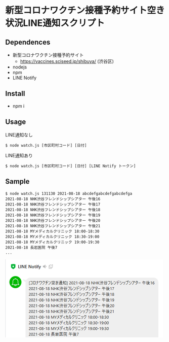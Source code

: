# 新型コロナワクチン接種予約サイト空き状況LINE通知スクリプト

## Dependences

- 新型コロナワクチン接種予約サイト
  - https://vaccines.sciseed.jp/shibuya/ (渋谷区)
- nodejs
- npm
- LINE Notify

## Install

- npm i

## Usage

LINE通知なし
```
$ node watch.js [市区町村コード] [日付]
```

LINE通知あり
```
$ node watch.js [市区町村コード] [日付] [LINE Notify トークン]
```

## Sample

```
$ node watch.js 131130 2021-08-18 abcdefgabcdefgabcdefga
2021-08-18 NHK渋谷フレンドシップシアター 午後16
2021-08-18 NHK渋谷フレンドシップシアター 午後17
2021-08-18 NHK渋谷フレンドシップシアター 午後18
2021-08-18 NHK渋谷フレンドシップシアター 午後19
2021-08-18 NHK渋谷フレンドシップシアター 午後20
2021-08-18 NHK渋谷フレンドシップシアター 午後21
2021-08-18 MYメディカルクリニック 18:00-18:30
2021-08-18 MYメディカルクリニック 18:30-19:00
2021-08-18 MYメディカルクリニック 19:00-19:30
2021-08-18 長岩医院 午後7
...
```

![LINE](line-screenshot.png)
